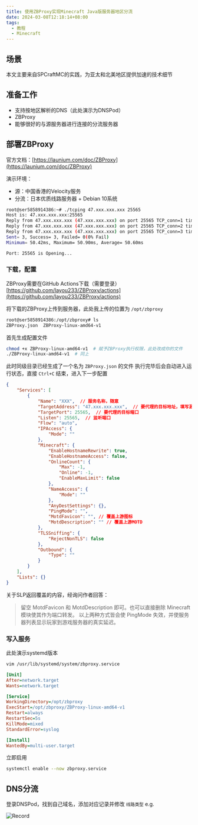 ```yaml
---
title: 使用ZBProxy实现Minecraft Java版服务器地区分流
date: 2024-03-08T12:18:14+08:00
tags:
  - 教程
  - Minecraft
---
```

## 场景

本文主要来自SPCraftMC的实践，为亚太和北美地区提供加速的技术细节

## 准备工作

- 支持按地区解析的DNS（此处演示为DNSPod）
- ZBProxy
- 能够很好的与源服务器进行连接的分流服务器

## 部署ZBProxy

官方文档：[https://launium.com/doc/ZBProxy](https://launium.com/doc/ZBProxy)

演示环境：
- 源：中国香港的Velocity服务
- 分流：日本优质线路服务器 + Debian 10系统

```bash
root@ser5858914386:~# ./tcping 47.xxx.xxx.xxx 25565
Host is: 47.xxx.xxx.xxx:25565
Reply from 47.xxx.xxx.xxx (47.xxx.xxx.xxx) on port 25565 TCP_conn=1 time=50.90ms
Reply from 47.xxx.xxx.xxx (47.xxx.xxx.xxx) on port 25565 TCP_conn=2 time=50.42ms
Reply from 47.xxx.xxx.xxx (47.xxx.xxx.xxx) on port 25565 TCP_conn=3 time=50.47ms
Sent= 3, Success= 3, Failed= 0(0% Fail)
Minimum= 50.42ms, Maximum= 50.90ms, Average= 50.60ms

Port: 25565 is Opening...
```

### 下载，配置

ZBProxy需要在GitHub Actions下载（需要登录）
[https://github.com/layou233/ZBProxy/actions](https://github.com/layou233/ZBProxy/actions)

将下载的ZBProxy上传到服务器，此处我上传的位置为 `/opt/zbproxy`

```bash
root@ser5858914386:/opt/zbproxy# ls
ZBProxy.json  ZBProxy-linux-amd64-v1
```

首先生成配置文件

```bash
chmod +x ZBProxy-linux-amd64-v1  # 赋予ZBProxy执行权限，此处改成你的文件
./ZBProxy-linux-amd64-v1  # 同上
```

此时同级目录已经生成了一个名为 `ZBProxy.json` 的文件
执行完毕后会自动进入运行状态，直接 `Ctrl+C` 结束，进入下一步配置

```json
{
    "Services": [
        {
            "Name": "XXX",  // 服务名称，随意
            "TargetAddress": "47.xxx.xxx.xxx",  // 要代理的目标地址，填写源地址
            "TargetPort": 25565,  // 要代理的目标端口
            "Listen": 25565,  // 监听端口
            "Flow": "auto",
            "IPAccess": {
                "Mode": ""
            },
            "Minecraft": {
                "EnableHostnameRewrite": true,
                "EnableHostnameAccess": false,
                "OnlineCount": {
                    "Max": -1,
                    "Online": -1,
                    "EnableMaxLimit": false
                },
                "NameAccess": {
                    "Mode": ""
                },
                "AnyDestSettings": {},
                "PingMode": "",
                "MotdFavicon": "", // 覆盖上游图标
                "MotdDescription": "" // 覆盖上游MOTD
            },
            "TLSSniffing": {
                "RejectNonTLS": false
            },
            "Outbound": {
                "Type": ""
            }
        }
    ],
    "Lists": {}
}
```

关于SLP返回覆盖的内容，经询问作者回答：

> 留空 MotdFavicon 和 MotdDescription 即可。也可以直接删除 Minecraft 模块使其作为端口转发。
> 以上两种方式皆会使 PingMode 失效，并使服务器列表显示玩家到游戏服务器的真实延迟。

### 写入服务

此处演示systemd版本

```bash
vim /usr/lib/systemd/system/zbproxy.service
```

```ini
[Unit]
After=network.target
Wants=network.target

[Service]
WorkingDirectory=/opt/zbproxy
ExecStart=/opt/zbproxy/ZBProxy-linux-amd64-v1
Restart=always
RestartSec=5s
KillMode=mixed
StandardError=syslog

[Install]
WantedBy=multi-user.target
```

立即启用

```bash
systemctl enable --now zbproxy.service
```

## DNS分流

登录DNSPod，找到自己域名，添加对应记录并修改 `线路类型`
e.g.

![Record](https://apac-cloudflare-r2-img.1l1.icu/2024/05/02/66328c738bcd0.webp)
